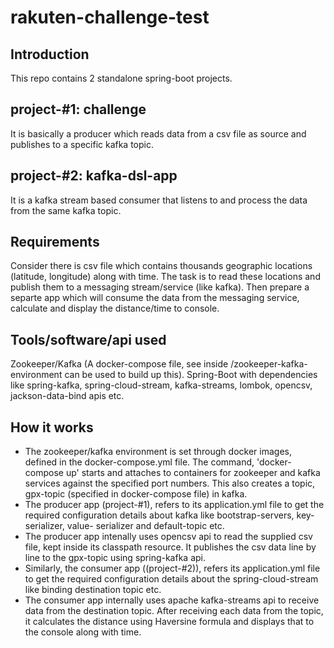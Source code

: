 # rakuten-challenge-test

Introduction
------------
This repo contains 2 standalone spring-boot projects.

project-#1: challenge
--------------------
It is basically a producer which reads data from a csv file as source and publishes to a specific kafka topic.

project-#2: kafka-dsl-app
-------------------------
It is a kafka stream based consumer that listens to and process the data from the same kafka topic.

Requirements
------------
Consider there is csv file which contains thousands geographic locations (latitude, longitude) along with time.
The task is to read these locations and publish them to a messaging stream/service (like kafka). 
Then prepare a separte app which will consume the data from the messaging service, calculate and display the distance/time to console.

Tools/software/api used
-----------------------
Zookeeper/Kafka (A docker-compose file, see inside /zookeeper-kafka-environment can be used to build up this).
Spring-Boot with dependencies like spring-kafka, spring-cloud-stream, kafka-streams, lombok, opencsv, jackson-data-bind apis etc.

How it works
------------
- The zookeeper/kafka environment is set through docker images, defined in the docker-compose.yml file. The command, 'docker-compose up' starts and attaches to containers
  for zookeeper and kafka services against the specified port numbers. This also creates a topic, gpx-topic (specified in docker-compose file) in kafka.
- The producer app (project-#1), refers to its application.yml file to get the required configuration details about kafka like bootstrap-servers, key-serializer, value-      serializer and default-topic etc.
- The producer app intenally uses opencsv api to read the supplied csv file, kept inside its classpath resource. It publishes the csv data line by line to the gpx-topic using 
  spring-kafka api.
- Similarly, the consumer app ((project-#2)), refers its application.yml file to get the required configuration details about the spring-cloud-stream like binding destination topic etc.
- The consumer app internally uses apache kafka-streams api to receive data from the destination topic. After receiving each data from the topic, it calculates the distance
   using Haversine formula and displays that to the console along with time.
